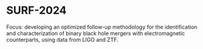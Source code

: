 # SURF-2024
Focus: developing an optimized follow-up methodology for the identification and characterization of binary black hole mergers with electromagnetic counterparts, using data from LIGO and ZTF. 
